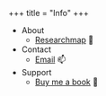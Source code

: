 +++
title = "Info"
+++

- About
  - [Researchmap](https://researchmap.jp/7000010542/) 📝
- Contact 
  - [Email](mailto:asanuma.kouki@outlook.com) 📫
- Support
  - [Buy me a book](https://www.buymeacoffee.com/asorbus) 📕

